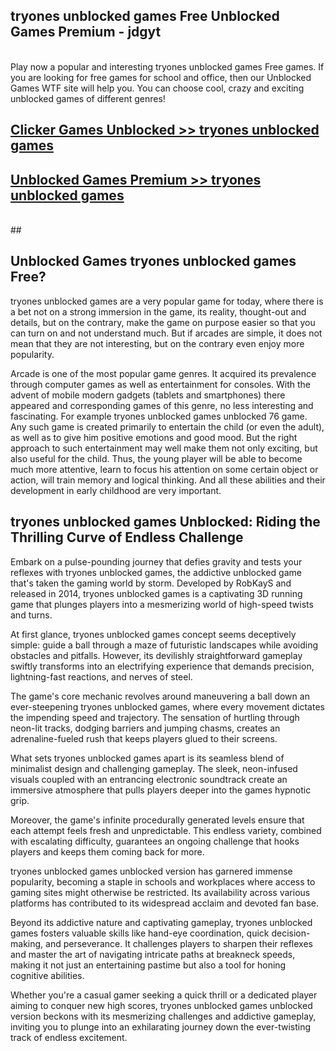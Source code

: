 ## tryones unblocked games Free Unblocked Games Premium - jdgyt <br>
<br>
Play now a popular and interesting tryones unblocked games Free games. If you are looking for free games for school and office, then our Unblocked Games WTF site will help you. You can choose cool, crazy and exciting unblocked games of different genres!


##  [Clicker Games Unblocked >> tryones unblocked games](http://freeplayer.one?title=tryones_unblocked_games&ref=05)

##  [Unblocked Games Premium >> tryones unblocked games](http://freeplayer.one?title=tryones_unblocked_games&ref=05)
  <br>
  ##



## Unblocked Games tryones unblocked games Free?

tryones unblocked games are a very popular game for today, where there is a bet not on a strong immersion in the game, its reality, thought-out and details, but on the contrary, make the game on purpose easier so that you can turn on and not understand much. But if arcades are simple, it does not mean that they are not interesting, but on the contrary even enjoy more popularity.

Arcade is one of the most popular game genres. It acquired its prevalence through computer games as well as entertainment for consoles. With the advent of mobile modern gadgets (tablets and smartphones) there appeared and corresponding games of this genre, no less interesting and fascinating. For example tryones unblocked games unblocked 76 game. Any such game is created primarily to entertain the child (or even the adult), as well as to give him positive emotions and good mood. But the right approach to such entertainment may well make them not only exciting, but also useful for the child. Thus, the young player will be able to become much more attentive, learn to focus his attention on some certain object or action, will train memory and logical thinking. And all these abilities and their development in early childhood are very important.

##  tryones unblocked games Unblocked: Riding the Thrilling Curve of Endless Challenge

Embark on a pulse-pounding journey that defies gravity and tests your reflexes with tryones unblocked games, the addictive unblocked game that's taken the gaming world by storm. Developed by RobKayS and released in 2014, tryones unblocked games is a captivating 3D running game that plunges players into a mesmerizing world of high-speed twists and turns.

At first glance, tryones unblocked games concept seems deceptively simple: guide a ball through a maze of futuristic landscapes while avoiding obstacles and pitfalls. However, its devilishly straightforward gameplay swiftly transforms into an electrifying experience that demands precision, lightning-fast reactions, and nerves of steel.

The game's core mechanic revolves around maneuvering a ball down an ever-steepening tryones unblocked games, where every movement dictates the impending speed and trajectory. The sensation of hurtling through neon-lit tracks, dodging barriers and jumping chasms, creates an adrenaline-fueled rush that keeps players glued to their screens.

What sets tryones unblocked games apart is its seamless blend of minimalist design and challenging gameplay. The sleek, neon-infused visuals coupled with an entrancing electronic soundtrack create an immersive atmosphere that pulls players deeper into the games hypnotic grip.

Moreover, the game's infinite procedurally generated levels ensure that each attempt feels fresh and unpredictable. This endless variety, combined with escalating difficulty, guarantees an ongoing challenge that hooks players and keeps them coming back for more.

tryones unblocked games unblocked version has garnered immense popularity, becoming a staple in schools and workplaces where access to gaming sites might otherwise be restricted. Its availability across various platforms has contributed to its widespread acclaim and devoted fan base.

Beyond its addictive nature and captivating gameplay, tryones unblocked games fosters valuable skills like hand-eye coordination, quick decision-making, and perseverance. It challenges players to sharpen their reflexes and master the art of navigating intricate paths at breakneck speeds, making it not just an entertaining pastime but also a tool for honing cognitive abilities.

Whether you're a casual gamer seeking a quick thrill or a dedicated player aiming to conquer new high scores, tryones unblocked games unblocked version beckons with its mesmerizing challenges and addictive gameplay, inviting you to plunge into an exhilarating journey down the ever-twisting track of endless excitement.